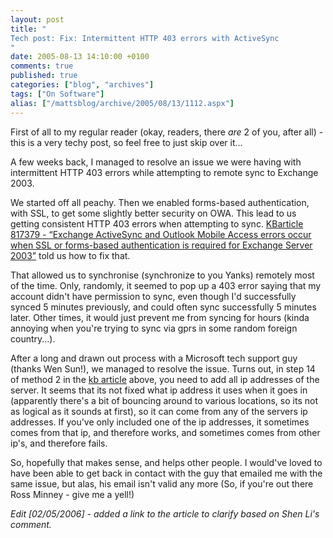 ```yaml
---
layout: post
title: "
Tech post: Fix: Intermittent HTTP 403 errors with ActiveSync
"
date: 2005-08-13 14:10:00 +0100
comments: true
published: true
categories: ["blog", "archives"]
tags: ["On Software"]
alias: ["/mattsblog/archive/2005/08/13/1112.aspx"]
---
```

<!-- more -->

<P>First of all to my regular reader (okay, readers, there <EM>are</EM> 2 of you, after all) - this is a very techy post, so feel free to just skip over it...</P>
 <P>A few weeks back, I managed to resolve an issue we were having with intermittent HTTP 403 errors while attempting to remote sync to Exchange 2003.</P>
 <P>We started off all peachy. Then we enabled forms-based authentication, with SSL, to get some slightly better security on OWA. This lead to us getting consistent HTTP 403 errors when attempting to sync. <A href="http://support.microsoft.com/default.aspx?scid=kb;en-us;817379">KBarticle 817379 - &#8220;Exchange ActiveSync and Outlook Mobile Access errors occur when SSL or forms-based authentication is required for Exchange Server 2003&#8221;</A> told us how to fix that.</P>
 <P>That allowed us to synchronise (synchronize to you Yanks) remotely most of the time. Only, randomly, it seemed to pop up a 403 error saying that my account didn't have permission to sync, even though I'd successfully synced 5&nbsp;minutes previously, and could often sync successfully 5 minutes later. Other times, it would just prevent me from syncing for hours (kinda annoying when you're trying to sync via gprs in some random foreign country...).</P>
 <P>After a long and drawn out process with&nbsp;a Microsoft tech support guy (thanks Wen Sun!), we managed to resolve the issue. Turns out, in step 14 of method 2 in the <A href="http://support.microsoft.com/default.aspx?scid=kb;en-us;817379">kb article</A> above, you need to add&nbsp;all ip addresses of the server. It seems that its not fixed what ip address it uses when it goes in (apparently there's a bit of bouncing around to various locations, so its not as&nbsp;logical as it sounds at first), so it can come from any of the servers ip addresses. If you've only included one of the ip addresses, it sometimes comes from that ip, and therefore works, and sometimes comes from other ip's, and therefore fails.</P>
 <P>So, hopefully that makes sense, and helps other people. I would've loved to have been able to get back in contact with the guy that emailed me with the same issue, but alas, his email isn't valid any more (So, if you're out there Ross Minney - give me a yell!)</P>
 <P><EM>Edit [02/05/2006] - added a link to the article to clarify based on Shen Li's comment.</EM></P>
